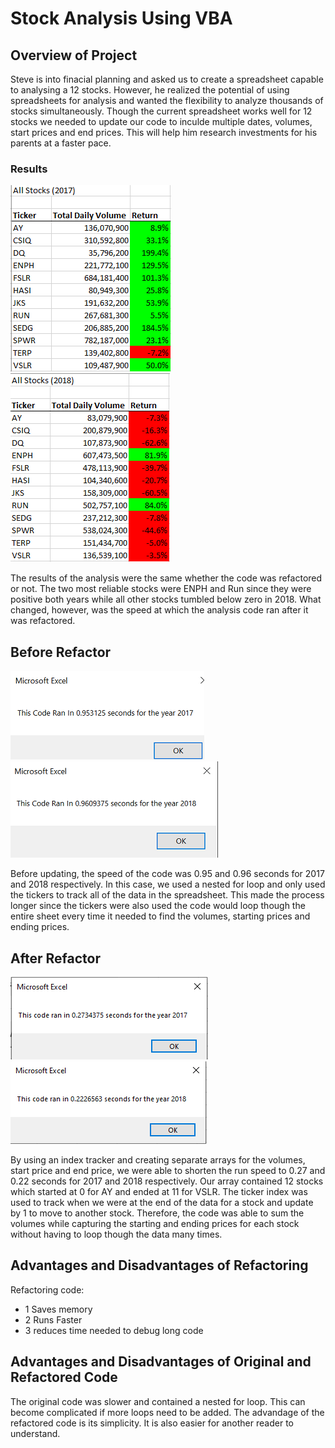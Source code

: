 # Stock Analysis Using VBA
## Overview of Project
Steve is into finacial planning and asked us to create a spreadsheet capable to analysing a 12 stocks. However, he realized the potential of using spreadsheets for analysis and wanted the flexibility to analyze thousands of stocks simultaneously. Though the current spreadsheet works well for 12 stocks we needed to update our code to inculde multiple dates, volumes, start prices and end prices. This will help him research investments for his parents at a faster pace.

### Results
![2017_Analysis_Results](Resources/2017_Analysis_Results.png)
![2018_Analysis_Results](Resources/2018_Analysis_Results.png)

The results of the analysis were the same whether the code was refactored or not. The two most reliable stocks were ENPH and Run since they were positive both years while all other stocks tumbled below zero in 2018. What changed, however, was the speed at which the analysis code ran after it was refactored.

## Before Refactor

![AllStocksAnalysis_2017](Resources/AllStocksAnalysis_2017.png)
![AllStocksAnalysis_2018](Resources/AllStocksAnalysis_2018.png)

Before updating, the speed of the code was 0.95 and 0.96 seconds for 2017 and 2018 respectively. In this case, we used a nested for loop and only used the tickers to track all of the data in the spreadsheet. This made the process longer since the tickers were also used the code would loop though the entire sheet every time it needed to find the volumes, starting prices and ending prices.
## After Refactor

![VBA_Challenge_2017](Resources/VBA_Challenge_2017.png)
![VBA_Challenge_2018](Resources/VBA_Challenge_2018.png)

By using an index tracker and creating separate arrays for the volumes, start price and end price, we were able to shorten the run speed to 0.27 and 0.22 seconds for 2017 and 2018 respectively. Our array contained 12 stocks which started at 0 for AY and ended at 11 for VSLR. The ticker index was used to track when we were at the end of the data for a stock and update by 1 to move to another stock. Therefore, the code was able to sum the volumes while capturing the starting and ending prices for each stock without having to loop though the data many times.

## Advantages and Disadvantages of Refactoring
Refactoring code: 
- 1 Saves memory
- 2 Runs Faster
- 3 reduces time needed to debug long code
 
## Advantages and Disadvantages of Original and Refactored Code
The original code was slower and contained a nested for loop. This can become complicated if more loops need to be added. The advandage of the refactored code is its simplicity. It is also easier for another reader to understand.

